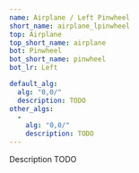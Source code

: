 ```yaml
---
name: Airplane / Left Pinwheel
short_name: airplane_lpinwheel
top: Airplane
top_short_name: airplane
bot: Pinwheel
bot_short_name: pinwheel
bot_lr: Left

default_alg:
  alg: "0,0/"
  description: TODO
other_algs:
  -
    alg: "0,0/"
    description: TODO
---
```


Description TODO

